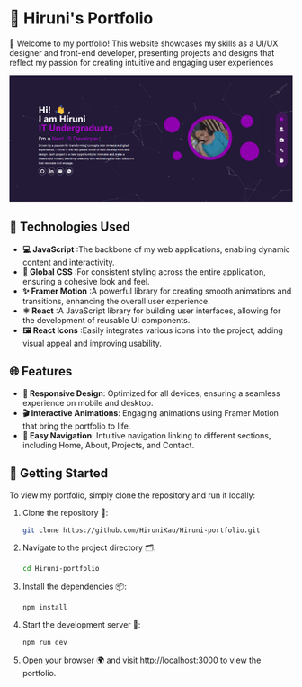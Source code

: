  # 🌟 Hiruni's Portfolio

🎉 Welcome to my portfolio! This website showcases my skills as a UI/UX designer and front-end developer, presenting projects and designs that reflect my passion for creating intuitive and engaging user experiences

![Portfolio Screenshot](/public/screenshot.png)


## 🚀 Technologies Used

- **💻 JavaScript** :The backbone of my web applications, enabling dynamic content and interactivity.
- **🎨 Global CSS**  :For consistent styling across the entire application, ensuring a cohesive look and feel.
- **✨ Framer Motion** :A powerful library for creating smooth animations and transitions, enhancing the overall user experience.
- **⚛️ React** :A JavaScript library for building user interfaces, allowing for the development of reusable UI components.
- **🖼️ React Icons** :Easily integrates various icons into the project, adding visual appeal and improving usability.



## 🌐 Features

- **📱 Responsive Design**: Optimized for all devices, ensuring a seamless experience on mobile and desktop.
- **🎬 Interactive Animations**: Engaging animations using Framer Motion that bring the portfolio to life.
- **🧭 Easy Navigation**: Intuitive navigation linking to different sections, including Home, About, Projects, and Contact.



## 📖 Getting Started

To view my portfolio, simply clone the repository and run it locally:

1. Clone the repository 📂:
   ```bash
   git clone https://github.com/HiruniKau/Hiruni-portfolio.git
2. Navigate to the project directory 🗂️:
    ```bash
    cd Hiruni-portfolio
3. Install the dependencies 📦:
    ```bash
    npm install
4. Start the development server 🚀:
    ```bash
    npm run dev
5. Open your browser 🌍 and visit http://localhost:3000 to view the portfolio.
